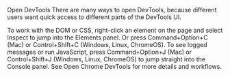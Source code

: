Open DevTools
There are many ways to open DevTools, because different users want quick access to different parts of the DevTools UI.

To work with the DOM or CSS, right-click an element on the page and select Inspect to jump into the Elements panel. Or press Command+Option+C (Mac) or Control+Shift+C (Windows, Linux, ChromeOS).
To see logged messages or run JavaScript, press Command+Option+J (Mac) or Control+Shift+J (Windows, Linux, ChromeOS) to jump straight into the Console panel.
See Open Chrome DevTools for more details and workflows.

